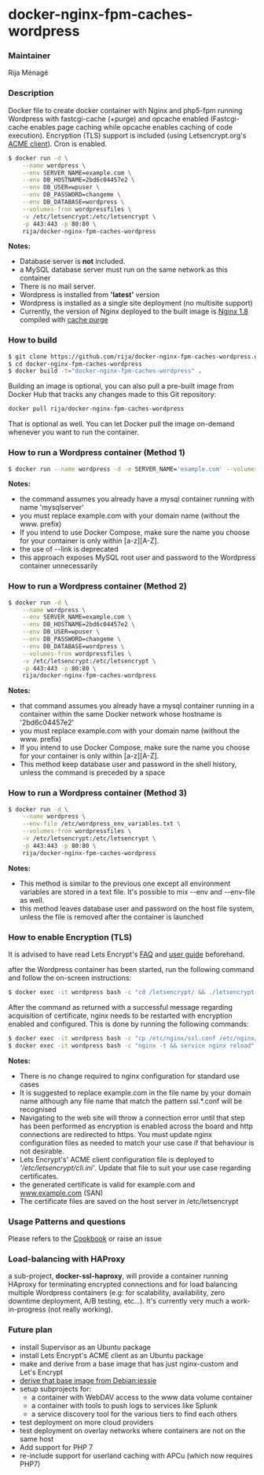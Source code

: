 # docker-nginx-fpm-caches-wordpress

### Maintainer

Rija Ménagé

### Description

Docker file to create docker container with Nginx and php5-fpm running Wordpress with fastcgi-cache (+purge) and opcache enabled (Fastcgi-cache enables page caching while opcache enables caching of code execution). Encryption (TLS) support is included (using Letsencrypt.org's [ACME client](https://github.com/letsencrypt/letsencrypt)). Cron is enabled.

```bash
$ docker run -d \
	--name wordpress \
	--env SERVER_NAME=example.com \
	--env DB_HOSTNAME=2bd6c04457e2 \
	--env DB_USER=wpuser \
	--env DB_PASSWORD=changeme \
	--env DB_DATABASE=wordpress \
	--volumes-from wordpressfiles \
	-v /etc/letsencrypt:/etc/letsencrypt \
	-p 443:443 -p 80:80 \
	rija/docker-nginx-fpm-caches-wordpress
```


**Notes:**
* Database server is **not** included.
* a MySQL database server must run on the same network as this container
* There is no mail server.
* Wordpress is installed from **'latest'** version
* Wordpress is installed as a single site deployment (no multisite support)
* Currently, the version of Nginx deployed to the built image is [Nginx 1.8](<https://www.nginx.com/blog/nginx-1-8-and-1-9-released/>) compiled with [cache purge](https://github.com/FRiCKLE/ngx_cache_purge)


### How to build

```bash
$ git clone https://github.com/rija/docker-nginx-fpm-caches-wordpress.git
$ cd docker-nginx-fpm-caches-wordpress
$ docker build -t="docker-nginx-fpm-caches-wordpress" .
```

Building an image is optional, you can also pull a pre-built image from  Docker Hub that tracks any changes made to this Git repository: 

```bash
docker pull rija/docker-nginx-fpm-caches-wordpress
```

That is optional as well. You can let Docker pull the image on-demand whenever you want to run the container. 


### How to run a Wordpress container (Method 1)

```bash
$ docker run --name wordpress -d -e SERVER_NAME='example.com' --volumes-from wordpressfiles -v /etc/letsencrypt:/etc/letsencrypt -p 443:443 -p 80:80 --link mysqlserver:db rija/docker-nginx-fpm-caches-wordpress
```

**Notes:**
 * the command assumes you already have a mysql container running with name 'mysqlserver'
 * you must replace example.com with your domain name (without the www. prefix)
 * If you intend to use Docker Compose, make sure the name you choose for your container is only within [a-z][A-Z].
 * the use of --link is deprecated
 * this approach exposes MySQL root user and password to the Wordpress container unnecessarily
 
### How to run a Wordpress container (Method 2)

```bash
$ docker run -d \
	--name wordpress \
	--env SERVER_NAME=example.com \
	--env DB_HOSTNAME=2bd6c04457e2 \
	--env DB_USER=wpuser \
	--env DB_PASSWORD=changeme \
	--env DB_DATABASE=wordpress \
	--volumes-from wordpressfiles \
	-v /etc/letsencrypt:/etc/letsencrypt \
	-p 443:443 -p 80:80 \
	rija/docker-nginx-fpm-caches-wordpress

```

**Notes:**
 * that command assumes you already have a mysql container running in a container within the same Docker network whose hostname is '2bd6c04457e2'
 * you must replace example.com with your domain name (without the www. prefix)
 * If you intend to use Docker Compose, make sure the name you choose for your container is only within [a-z][A-Z].
 * This method keep database user and password in the shell history, unless the command is preceded by a space
 

### How to run a Wordpress container (Method 3)

```bash
$ docker run -d \
	--name wordpress \
	--env-file /etc/wordpress_env_variables.txt \
	--volumes-from wordpressfiles \
	-v /etc/letsencrypt:/etc/letsencrypt \
	-p 443:443 -p 80:80 \
	rija/docker-nginx-fpm-caches-wordpress

```

**Notes:**
 * This method is similar to the previous one except all environment variables are stored in a text file. It's possible to mix --env and --env-file as well.
 * this method leaves database user and password on the host file system, unless the file is removed after the container is launched
 

### How to enable Encryption (TLS)

It is advised to have read Lets Encrypt's [FAQ](https://community.letsencrypt.org/c/docs/) and [user guide](https://letsencrypt.readthedocs.org/en/latest/index.html)  beforehand.

after the Wordpress container has been started, run the following command and follow the on-screen instructions:

```bash
$ docker exec -it wordpress bash -c "cd /letsencrypt/ && ./letsencrypt-auto certonly"
```

After the command as returned with a successful message regarding acquisition of certificate, nginx needs to be restarted with encryption enabled and configured. This is done by running the following commands:

```bash
$ docker exec -it wordpress bash -c "cp /etc/nginx/ssl.conf /etc/nginx/ssl.example.com.conf"
$ docker exec -it wordpress bash -c "nginx -t && service nginx reload"
```

**Notes:**
 * There is no change required to nginx configuration for standard use cases
 * It is suggested to replace example.com in the file name by your domain name although any file name that match the pattern ssl.*.conf will be recognised
 * Navigating to the web site will throw a connection error until that step has been performed as encryption is enabled across the board and http connections are redirected to https. You must update nginx configuration files as needed to match your use case if that behaviour is not desirable.
 * Lets Encrypt's' ACME client configuration file is deployed to *'/etc/letsencrypt/cli.ini'*. Update that file to suit your use case regarding certificates.
 * the generated certificate is valid for example.com and www.example.com (SAN)
 * The certificate files are saved on the host server in /etc/letsencrypt
 
### Usage Patterns and questions

Please refers to the [Cookbook](https://github.com/rija/docker-nginx-fpm-caches-wordpress/wiki/Cookbook) or raise an issue

### Load-balancing with HAProxy

a sub-project, **docker-ssl-haproxy**, will provide a container running HAproxy for terminating encrypted connections and for load balancing multiple Wordpress containers (e.g: for scalability, availability, zero downtime deployment, A/B testing, etc...).
It's currently very much a work-in-progress (not really working).



### Future plan

* install Supervisor as an Ubuntu package
* install Lets Encrypt's ACME client as an Ubuntu package
* make and derive from a base image that has just nginx-custom and Let's Encrypt
* [derive that base image from Debian:jessie](https://imagelayers.io/?images=rija%2Fdocker-nginx-fpm-caches-wordpress:latest,nginx:latest,ubuntu:14.04,debian:jessie)
* setup subprojects for:
	* a container with WebDAV access to the www data volume container
	* a container with tools to push logs to services like Splunk
	* a service discovery tool for the various tiers to find each others
* test deployment on more cloud providers
* test deployment on overlay networks where containers are not on the same host
* Add support for PHP 7
* re-include support for userland caching with APCu (which now requires PHP7)


